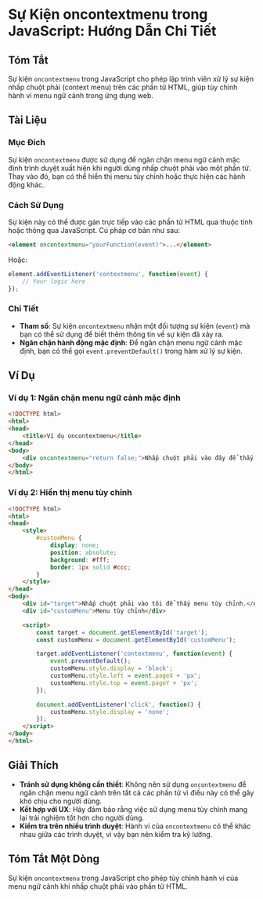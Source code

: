 <!--
Meta Description: # Sự Kiện oncontextmenu trong JavaScript: Hướng Dẫn Chi Tiết ## Tóm Tắt Sự kiện `oncontextmenu` trong JavaScript cho phép lập trình viên xử lý sự kiện...
Meta Keywords: menu, html, kiện, oncontextmenu, event
-->

# Sự Kiện oncontextmenu trong JavaScript: Hướng Dẫn Chi Tiết

## Tóm Tắt
Sự kiện `oncontextmenu` trong JavaScript cho phép lập trình viên xử lý sự kiện nhấp chuột phải (context menu) trên các phần tử HTML, giúp tùy chỉnh hành vi menu ngữ cảnh trong ứng dụng web.

## Tài Liệu
### Mục Đích
Sự kiện `oncontextmenu` được sử dụng để ngăn chặn menu ngữ cảnh mặc định trình duyệt xuất hiện khi người dùng nhấp chuột phải vào một phần tử. Thay vào đó, bạn có thể hiển thị menu tùy chỉnh hoặc thực hiện các hành động khác.

### Cách Sử Dụng
Sự kiện này có thể được gán trực tiếp vào các phần tử HTML qua thuộc tính hoặc thông qua JavaScript. Cú pháp cơ bản như sau:

```html
<element oncontextmenu="yourFunction(event)">...</element>
```

Hoặc:

```javascript
element.addEventListener('contextmenu', function(event) {
    // Your logic here
});
```

### Chi Tiết
- **Tham số**: Sự kiện `oncontextmenu` nhận một đối tượng sự kiện (`event`) mà bạn có thể sử dụng để biết thêm thông tin về sự kiện đã xảy ra.
- **Ngăn chặn hành động mặc định**: Để ngăn chặn menu ngữ cảnh mặc định, bạn có thể gọi `event.preventDefault()` trong hàm xử lý sự kiện.

## Ví Dụ
### Ví dụ 1: Ngăn chặn menu ngữ cảnh mặc định
```html
<!DOCTYPE html>
<html>
<head>
    <title>Ví dụ oncontextmenu</title>
</head>
<body>
    <div oncontextmenu="return false;">Nhấp chuột phải vào đây để thấy không có menu ngữ cảnh.</div>
</body>
</html>
```

### Ví dụ 2: Hiển thị menu tùy chỉnh
```html
<!DOCTYPE html>
<html>
<head>
    <style>
        #customMenu {
            display: none;
            position: absolute;
            background: #fff;
            border: 1px solid #ccc;
        }
    </style>
</head>
<body>
    <div id="target">Nhấp chuột phải vào tôi để thấy menu tùy chỉnh.</div>
    <div id="customMenu">Menu tùy chỉnh</div>

    <script>
        const target = document.getElementById('target');
        const customMenu = document.getElementById('customMenu');

        target.addEventListener('contextmenu', function(event) {
            event.preventDefault();
            customMenu.style.display = 'block';
            customMenu.style.left = event.pageX + 'px';
            customMenu.style.top = event.pageY + 'px';
        });

        document.addEventListener('click', function() {
            customMenu.style.display = 'none';
        });
    </script>
</body>
</html>
```

## Giải Thích
- **Tránh sử dụng không cần thiết**: Không nên sử dụng `oncontextmenu` để ngăn chặn menu ngữ cảnh trên tất cả các phần tử vì điều này có thể gây khó chịu cho người dùng.
- **Kết hợp với UX**: Hãy đảm bảo rằng việc sử dụng menu tùy chỉnh mang lại trải nghiệm tốt hơn cho người dùng.
- **Kiểm tra trên nhiều trình duyệt**: Hành vi của `oncontextmenu` có thể khác nhau giữa các trình duyệt, vì vậy bạn nên kiểm tra kỹ lưỡng.

## Tóm Tắt Một Dòng
Sự kiện `oncontextmenu` trong JavaScript cho phép tùy chỉnh hành vi của menu ngữ cảnh khi nhấp chuột phải vào phần tử HTML.